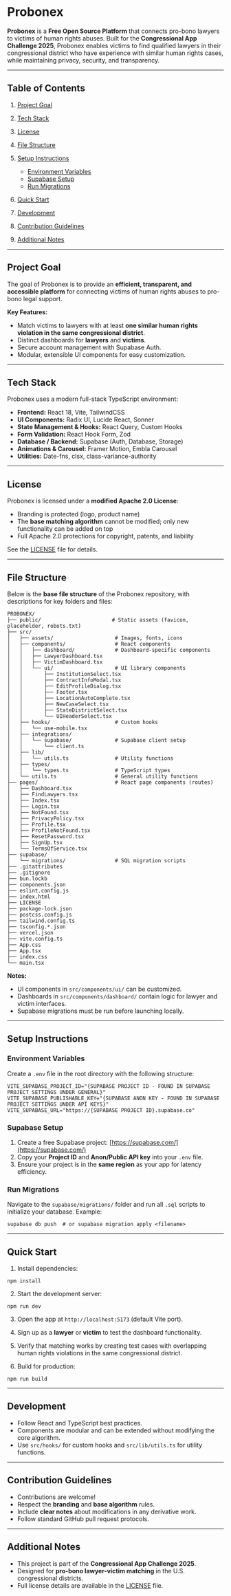 # Probonex

**Probonex** is a **Free Open Source Platform** that connects pro-bono lawyers to victims of human rights abuses. Built for the **Congressional App Challenge 2025**, Probonex enables victims to find qualified lawyers in their congressional district who have experience with similar human rights cases, while maintaining privacy, security, and transparency.

---

## Table of Contents

1. [Project Goal](#project-goal)
2. [Tech Stack](#tech-stack)
3. [License](#license)
4. [File Structure](#file-structure)
5. [Setup Instructions](#setup-instructions)

   * [Environment Variables](#environment-variables)
   * [Supabase Setup](#supabase-setup)
   * [Run Migrations](#run-migrations)
6. [Quick Start](#quick-start)
7. [Development](#development)
8. [Contribution Guidelines](#contribution-guidelines)
9. [Additional Notes](#additional-notes)

---

## Project Goal

The goal of Probonex is to provide an **efficient, transparent, and accessible platform** for connecting victims of human rights abuses to pro-bono legal support.

**Key Features:**

* Match victims to lawyers with at least **one similar human rights violation in the same congressional district**.
* Distinct dashboards for **lawyers** and **victims**.
* Secure account management with Supabase Auth.
* Modular, extensible UI components for easy customization.

---

## Tech Stack

Probonex uses a modern full-stack TypeScript environment:

* **Frontend:** React 18, Vite, TailwindCSS
* **UI Components:** Radix UI, Lucide React, Sonner
* **State Management & Hooks:** React Query, Custom Hooks
* **Form Validation:** React Hook Form, Zod
* **Database / Backend:** Supabase (Auth, Database, Storage)
* **Animations & Carousel:** Framer Motion, Embla Carousel
* **Utilities:** Date-fns, clsx, class-variance-authority

---

## License

Probonex is licensed under a **modified Apache 2.0 License**:

* Branding is protected (logo, product name)
* The **base matching algorithm** cannot be modified; only new functionality can be added on top
* Full Apache 2.0 protections for copyright, patents, and liability

See the [LICENSE](./LICENSE) file for details.

---

## File Structure

Below is the **base file structure** of the Probonex repository, with descriptions for key folders and files:

```
PROBONEX/
├── public/                       # Static assets (favicon, placeholder, robots.txt)
├── src/                          
│   ├── assets/                    # Images, fonts, icons
│   ├── components/                # React components
│   │   ├── dashboard/             # Dashboard-specific components
│   │   ├── LawyerDashboard.tsx
│   │   ├── VictimDashboard.tsx
│   │   └── ui/                    # UI library components
│   │       ├── InstitutionSelect.tsx
│   │       ├── ContractInfoModal.tsx
│   │       ├── EditProfileDialog.tsx
│   │       ├── Footer.tsx
│   │       ├── LocationAutoComplete.tsx
│   │       ├── NewCaseSelect.tsx
│   │       ├── StateDistrictSelect.tsx
│   │       └── UIHeaderSelect.tsx
│   ├── hooks/                     # Custom hooks
│   │   └── use-mobile.tsx
│   ├── integrations/              
│   │   └── supabase/              # Supabase client setup
│   │       └── client.ts
│   ├── lib/                       
│   │   └── utils.ts               # Utility functions
│   ├── types/                     
│   │   └── types.ts               # TypeScript types
│   └── utils.ts                   # General utility functions
├── pages/                         # React page components (routes)
│   ├── Dashboard.tsx
│   ├── FindLawyers.tsx
│   ├── Index.tsx
│   ├── Login.tsx
│   ├── NotFound.tsx
│   ├── PrivacyPolicy.tsx
│   ├── Profile.tsx
│   ├── ProfileNotFound.tsx
│   ├── ResetPassword.tsx
│   ├── SignUp.tsx
│   └── TermsOfService.tsx
├── supabase/
│   └── migrations/                # SQL migration scripts
├── .gitattributes
├── .gitignore
├── bun.lockb
├── components.json
├── eslint.config.js
├── index.html
├── LICENSE
├── package-lock.json
├── postcss.config.js
├── tailwind.config.ts
├── tsconfig.*.json
├── vercel.json
├── vite.config.ts
├── App.css
├── App.tsx
├── index.css
└── main.tsx
```

**Notes:**

* UI components in `src/components/ui/` can be customized.
* Dashboards in `src/components/dashboard/` contain logic for lawyer and victim interfaces.
* Supabase migrations must be run before launching locally.

---

## Setup Instructions

### Environment Variables

Create a `.env` file in the root directory with the following structure:

```
VITE_SUPABASE_PROJECT_ID="{SUPABASE PROJECT ID - FOUND IN SUPABASE PROJECT SETTINGS UNDER GENERAL}"
VITE_SUPABASE_PUBLISHABLE_KEY="{SUPABASE ANON KEY - FOUND IN SUPABASE PROJECT SETTINGS UNDER API KEYS}"
VITE_SUPABASE_URL="https://{SUPABASE PROJECT ID}.supabase.co"
```

### Supabase Setup

1. Create a free Supabase project: [https://supabase.com/](https://supabase.com/)
2. Copy your **Project ID** and **Anon/Public API key** into your `.env` file.
3. Ensure your project is in the **same region** as your app for latency efficiency.

### Run Migrations

Navigate to the `supabase/migrations/` folder and run all `.sql` scripts to initialize your database. Example:

```
supabase db push  # or supabase migration apply <filename>
```

---

## Quick Start

1. Install dependencies:

```
npm install
```

2. Start the development server:

```
npm run dev
```

3. Open the app at `http://localhost:5173` (default Vite port).

4. Sign up as a **lawyer** or **victim** to test the dashboard functionality.

5. Verify that matching works by creating test cases with overlapping human rights violations in the same congressional district.

6. Build for production:

```
npm run build
```

---

## Development

* Follow React and TypeScript best practices.
* Components are modular and can be extended without modifying the core algorithm.
* Use `src/hooks/` for custom hooks and `src/lib/utils.ts` for utility functions.

---

## Contribution Guidelines

* Contributions are welcome!
* Respect the **branding** and **base algorithm** rules.
* Include **clear notes** about modifications in any derivative work.
* Follow standard GitHub pull request protocols.

---

## Additional Notes

* This project is part of the **Congressional App Challenge 2025**.
* Designed for **pro-bono lawyer-victim matching** in the U.S. congressional districts.
* Full license details are available in the [LICENSE](./LICENSE) file.